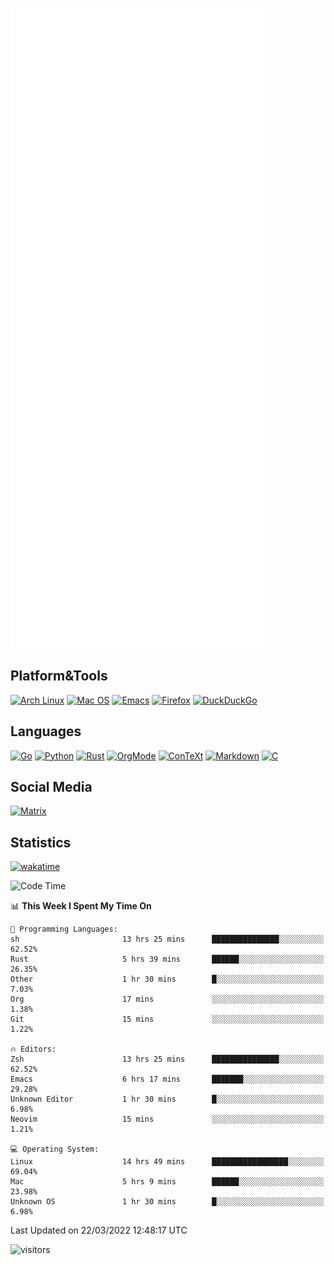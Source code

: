 ![Metrics](https://github.com/SteamedFish/SteamedFish/blob/master/github-metrics.svg)

## Platform&Tools

[![Arch Linux](https://img.shields.io/badge/ArchLinux-1793D1?logo=arch-linux&logoColor=fff&style=flat-square)](https://archlinux.org/)
[![Mac OS](https://img.shields.io/badge/MacOS-000000?style=flat-square&logo=macos&logoColor=F0F0F0)](https://www.apple.com/macos/)
[![Emacs](https://img.shields.io/badge/Emacs-%237F5AB6.svg?&style=flat-square&logo=gnu-emacs&logoColor=white)](https://www.gnu.org/software/emacs/)
[![Firefox](https://img.shields.io/badge/Firefox-FF7139?style=flat-square&logo=Firefox-Browser&logoColor=white)](https://firefox.com/)
[![DuckDuckGo](https://img.shields.io/badge/DuckDuckGo-DE5833?style=flat-square&logo=DuckDuckGo&logoColor=white)](https://duckduckgo.com/)

## Languages

[![Go](https://img.shields.io/badge/Golang-%2300ADD8.svg?style=flat-square&logo=go&logoColor=white)](https://golang.org/)
[![Python](https://img.shields.io/badge/Python-3670A0?style=flat-square&logo=python&logoColor=ffdd54)](https://www.python.org/)
[![Rust](https://img.shields.io/badge/Rust-%23000000.svg?style=flat-square&logo=rust&logoColor=white)](https://www.rust-lang.org/)
[![OrgMode](https://img.shields.io/badge/OrgMode-%23000000.svg?style=flat-square&logo=org&logoColor=white)](https://orgmode.org/)
[![ConTeXt](https://img.shields.io/badge/ConTeXt-%23008080.svg?style=flat-square&logo=latex&logoColor=white)](https://contextgarden.net/)
[![Markdown](https://img.shields.io/badge/MarkDown-%23000000.svg?style=flat-square&logo=markdown&logoColor=white)](https://daringfireball.net/projects/markdown/)
[![C](https://img.shields.io/badge/C-%2300599C.svg?style=flat-square&logo=c&logoColor=white)](https://www.iso.org/standard/74528.html)

## Social Media

[![Matrix](https://img.shields.io/badge/SteamedFish-2CA5E0?style=social&logo=matrix&logoColor=black)](https://matrix.to/#/@i:steamedfish.org)

## Statistics
[![wakatime](https://wakatime.com/badge/user/168280d6-fcf2-4b4f-ad3a-dc4612f35b38.svg)](https://wakatime.com/@168280d6-fcf2-4b4f-ad3a-dc4612f35b38)

<!--START_SECTION:waka-->
![Code Time](http://img.shields.io/badge/Code%20Time-1%2C679%20hrs%2013%20mins-blue)

📊 **This Week I Spent My Time On** 

```text
💬 Programming Languages: 
sh                       13 hrs 25 mins      ███████████████░░░░░░░░░░   62.52% 
Rust                     5 hrs 39 mins       ██████░░░░░░░░░░░░░░░░░░░   26.35% 
Other                    1 hr 30 mins        █░░░░░░░░░░░░░░░░░░░░░░░░   7.03% 
Org                      17 mins             ░░░░░░░░░░░░░░░░░░░░░░░░░   1.38% 
Git                      15 mins             ░░░░░░░░░░░░░░░░░░░░░░░░░   1.22%

🔥 Editors: 
Zsh                      13 hrs 25 mins      ███████████████░░░░░░░░░░   62.52% 
Emacs                    6 hrs 17 mins       ███████░░░░░░░░░░░░░░░░░░   29.28% 
Unknown Editor           1 hr 30 mins        █░░░░░░░░░░░░░░░░░░░░░░░░   6.98% 
Neovim                   15 mins             ░░░░░░░░░░░░░░░░░░░░░░░░░   1.21%

💻 Operating System: 
Linux                    14 hrs 49 mins      █████████████████░░░░░░░░   69.04% 
Mac                      5 hrs 9 mins        ██████░░░░░░░░░░░░░░░░░░░   23.98% 
Unknown OS               1 hr 30 mins        █░░░░░░░░░░░░░░░░░░░░░░░░   6.98%

```


 Last Updated on 22/03/2022 12:48:17 UTC
<!--END_SECTION:waka-->

![visitors](https://visitor-badge.laobi.icu/badge?page_id=SteamedFish.SteamedFish)
